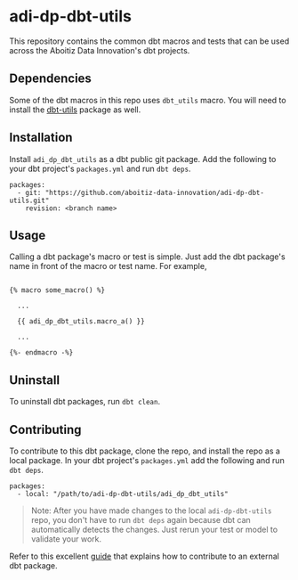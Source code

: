 # adi-dp-dbt-utils

This repository contains the common dbt macros and tests that can be used across the Aboitiz Data Innovation's dbt projects. 

## Dependencies

Some of the dbt macros in this repo uses `dbt_utils` macro. You will need to install the [dbt-utils](https://github.com/dbt-labs/dbt-utils) package as well.

## Installation

Install `adi_dp_dbt_utils` as a dbt public git package. Add the following to your dbt project's `packages.yml` and run `dbt deps`.

```
packages:
  - git: "https://github.com/aboitiz-data-innovation/adi-dp-dbt-utils.git"
    revision: <branch name>
```

## Usage

Calling a dbt package's macro or test is simple. Just add the dbt package's name in front of the macro or test name. For example, 

```

{% macro some_macro() %}

  ...

  {{ adi_dp_dbt_utils.macro_a() }}

  ...

{%- endmacro -%}

```

## Uninstall

To uninstall dbt packages, run `dbt clean`.

## Contributing

To contribute to this dbt package, clone the repo, and install the repo as a local package. In your dbt project's `packages.yml` add the following and run `dbt deps`.

```
packages:
  - local: "/path/to/adi-dp-dbt-utils/adi_dp_dbt_utils"
```

> Note: After you have made changes to the local `adi-dp-dbt-utils` repo, you don't have to run `dbt deps` again because dbt can automatically detects the changes. Just rerun your test or model to validate your work.

Refer to this excellent [guide](https://discourse.getdbt.com/t/contributing-to-an-external-dbt-package/657) that explains how to contribute to an external dbt package.
